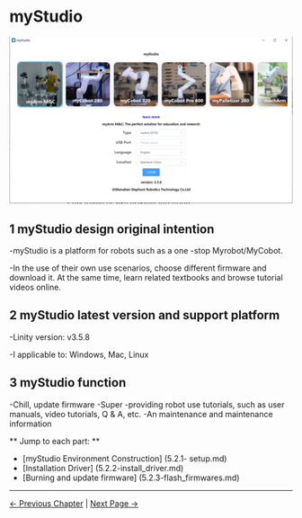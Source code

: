 # myStudio

<img src=".\img\320\0.png" alt="basic" style="zoom: 80%;" />

## 1 myStudio design original intention

-myStudio is a platform for robots such as a one -stop Myrobot/MyCobot.

-In the use of their own use scenarios, choose different firmware and download it. At the same time, learn related textbooks and browse tutorial videos online.

## 2 myStudio latest version and support platform

-Linity version: v3.5.8

-I applicable to: Windows, Mac, Linux

## 3 myStudio function

-Chill, update firmware
-Super -providing robot use tutorials, such as user manuals, video tutorials, Q & A, etc.
-An maintenance and maintenance information

** Jump to each part: **

- [myStudio Environment Construction] (5.2.1- setup.md)
- [Installation Driver] (5.2.2-install_driver.md)
- [Burning and update firmware] (5.2.3-flash_firmwares.md)

---

[← Previous Chapter](../5.1-Minirobot/README.md) | [Next Page →](5.2.1-setup.md)